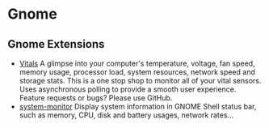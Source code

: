 # Gnome


## Gnome Extensions

* [Vitals](https://extensions.gnome.org/extension/1460/vitals/) A glimpse into your computer's temperature, voltage, fan speed, memory usage, processor load, system resources, network speed and storage stats. This is a one stop shop to monitor all of your vital sensors. Uses asynchronous polling to provide a smooth user experience. Feature requests or bugs? Please use GitHub.
* [system-monitor](https://extensions.gnome.org/extension/120/system-monitor/) Display system information in GNOME Shell status bar, such as memory, CPU, disk and battery usages, network rates…
